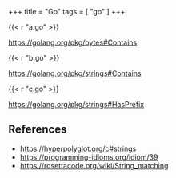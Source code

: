 +++
title = "Go"
tags = [ "go" ]
+++

{{< r "a.go" >}}

<https://golang.org/pkg/bytes#Contains>

{{< r "b.go" >}}

<https://golang.org/pkg/strings#Contains>

{{< r "c.go" >}}

<https://golang.org/pkg/strings#HasPrefix>

## References

- <https://hyperpolyglot.org/c#strings>
- <https://programming-idioms.org/idiom/39>
- <https://rosettacode.org/wiki/String_matching>
